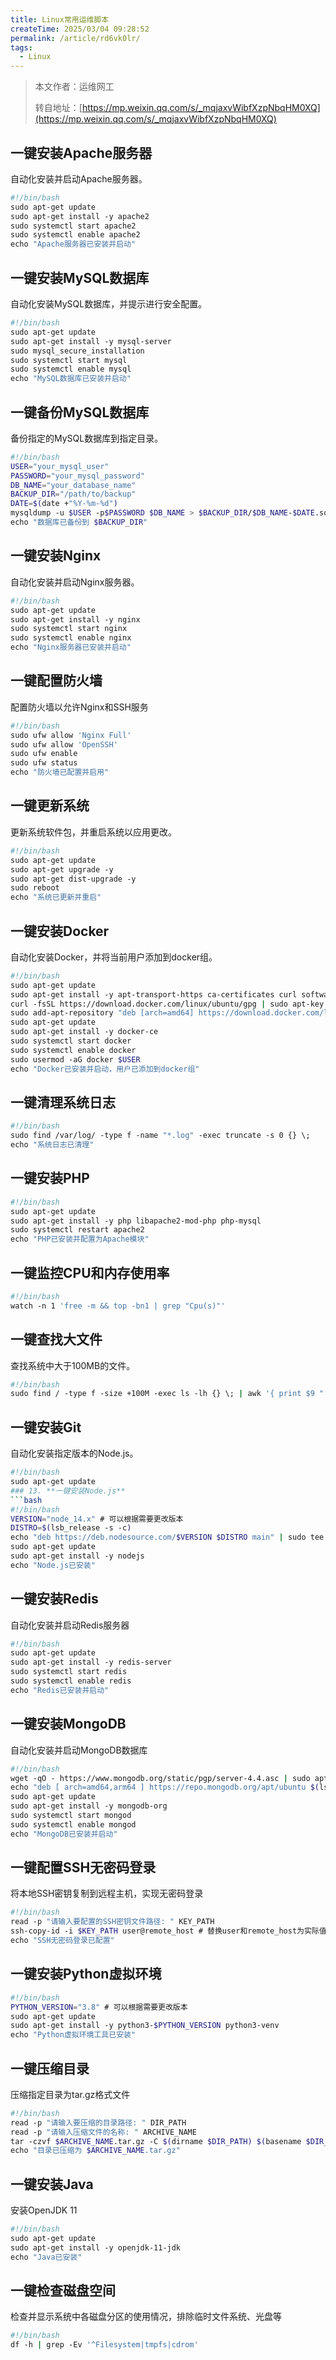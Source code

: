 ```yaml
---
title: Linux常用运维脚本
createTime: 2025/03/04 09:28:52
permalink: /article/rd6vk0lr/
tags:
  - Linux
---
```


> 本文作者：运维网工
>
> 转自地址：[https://mp.weixin.qq.com/s/_mqjaxvWibfXzpNbqHM0XQ](https://mp.weixin.qq.com/s/_mqjaxvWibfXzpNbqHM0XQ)



## 一键安装Apache服务器

自动化安装并启动Apache服务器。

```bash
#!/bin/bash
sudo apt-get update
sudo apt-get install -y apache2
sudo systemctl start apache2
sudo systemctl enable apache2
echo "Apache服务器已安装并启动"
```

## 一键安装MySQL数据库

自动化安装MySQL数据库，并提示进行安全配置。

```bash
#!/bin/bash
sudo apt-get update
sudo apt-get install -y mysql-server
sudo mysql_secure_installation
sudo systemctl start mysql
sudo systemctl enable mysql
echo "MySQL数据库已安装并启动"
```

## 一键备份MySQL数据库

备份指定的MySQL数据库到指定目录。

```bash
#!/bin/bash
USER="your_mysql_user"
PASSWORD="your_mysql_password"
DB_NAME="your_database_name"
BACKUP_DIR="/path/to/backup"
DATE=$(date +"%Y-%m-%d")
mysqldump -u $USER -p$PASSWORD $DB_NAME > $BACKUP_DIR/$DB_NAME-$DATE.sql
echo "数据库已备份到 $BACKUP_DIR"
```

## 一键安装Nginx

自动化安装并启动Nginx服务器。

```bash
#!/bin/bash
sudo apt-get update
sudo apt-get install -y nginx
sudo systemctl start nginx
sudo systemctl enable nginx
echo "Nginx服务器已安装并启动"
```

## 一键配置防火墙

配置防火墙以允许Nginx和SSH服务

```bash
#!/bin/bash
sudo ufw allow 'Nginx Full'
sudo ufw allow 'OpenSSH'
sudo ufw enable
sudo ufw status
echo "防火墙已配置并启用"
```

## 一键更新系统

更新系统软件包，并重启系统以应用更改。

```BASH
#!/bin/bash
sudo apt-get update
sudo apt-get upgrade -y
sudo apt-get dist-upgrade -y
sudo reboot
echo "系统已更新并重启"
```

## 一键安装Docker

自动化安装Docker，并将当前用户添加到docker组。

```BASH
#!/bin/bash
sudo apt-get update
sudo apt-get install -y apt-transport-https ca-certificates curl software-properties-common
curl -fsSL https://download.docker.com/linux/ubuntu/gpg | sudo apt-key add -
sudo add-apt-repository "deb [arch=amd64] https://download.docker.com/linux/ubuntu $(lsb_release -cs) stable"
sudo apt-get update
sudo apt-get install -y docker-ce
sudo systemctl start docker
sudo systemctl enable docker
sudo usermod -aG docker $USER
echo "Docker已安装并启动，用户已添加到docker组"
```

## 一键清理系统日志

```bash
#!/bin/bash
sudo find /var/log/ -type f -name "*.log" -exec truncate -s 0 {} \;
echo "系统日志已清理"
```

## 一键安装PHP

```bash
#!/bin/bash
sudo apt-get update
sudo apt-get install -y php libapache2-mod-php php-mysql
sudo systemctl restart apache2
echo "PHP已安装并配置为Apache模块"
```

##  **一键监控CPU和内存使用率**

```bash
#!/bin/bash
watch -n 1 'free -m && top -bn1 | grep "Cpu(s)"'
```

## 一键查找大文件

查找系统中大于100MB的文件。

```bash
#!/bin/bash
sudo find / -type f -size +100M -exec ls -lh {} \; | awk '{ print $9 ": " $5 }'
```

## 一键安装Git

自动化安装指定版本的Node.js。

```bash
#!/bin/bash
sudo apt-get update
### 13. **一键安装Node.js**
```bash
#!/bin/bash
VERSION="node_14.x" # 可以根据需要更改版本
DISTRO=$(lsb_release -s -c)
echo "deb https://deb.nodesource.com/$VERSION $DISTRO main" | sudo tee /etc/apt/sources.list.d/nodesource.list
sudo apt-get update
sudo apt-get install -y nodejs
echo "Node.js已安装"
```

## 一键安装Redis

自动化安装并启动Redis服务器

```bash
#!/bin/bash
sudo apt-get update
sudo apt-get install -y redis-server
sudo systemctl start redis
sudo systemctl enable redis
echo "Redis已安装并启动"
```

## 一键安装MongoDB

自动化安装并启动MongoDB数据库

```bash
#!/bin/bash
wget -qO - https://www.mongodb.org/static/pgp/server-4.4.asc | sudo apt-key add -
echo "deb [ arch=amd64,arm64 ] https://repo.mongodb.org/apt/ubuntu $(lsb_release -sc)/mongodb-org/4.4 multiverse" | sudo tee /etc/apt/sources.list.d/mongodb-org-4.4.list
sudo apt-get update
sudo apt-get install -y mongodb-org
sudo systemctl start mongod
sudo systemctl enable mongod
echo "MongoDB已安装并启动"
```

## 一键配置SSH无密码登录

将本地SSH密钥复制到远程主机，实现无密码登录

```bash
#!/bin/bash
read -p "请输入要配置的SSH密钥文件路径: " KEY_PATH
ssh-copy-id -i $KEY_PATH user@remote_host # 替换user和remote_host为实际值
echo "SSH无密码登录已配置"
```

## 一键安装Python虚拟环境

```bash
#!/bin/bash
PYTHON_VERSION="3.8" # 可以根据需要更改版本
sudo apt-get update
sudo apt-get install -y python3-$PYTHON_VERSION python3-venv
echo "Python虚拟环境工具已安装"
```

## 一键压缩目录

压缩指定目录为tar.gz格式文件

```bash
#!/bin/bash
read -p "请输入要压缩的目录路径: " DIR_PATH
read -p "请输入压缩文件的名称: " ARCHIVE_NAME
tar -czvf $ARCHIVE_NAME.tar.gz -C $(dirname $DIR_PATH) $(basename $DIR_PATH)
echo "目录已压缩为 $ARCHIVE_NAME.tar.gz"
```

##  **一键安装Java**

安装OpenJDK 11

```bash
#!/bin/bash
sudo apt-get update
sudo apt-get install -y openjdk-11-jdk
echo "Java已安装"
```

## 一键检查磁盘空间

检查并显示系统中各磁盘分区的使用情况，排除临时文件系统、光盘等

```bash
#!/bin/bash
df -h | grep -Ev '^Filesystem|tmpfs|cdrom'
```

